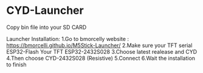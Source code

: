 # CYD-Launcher
Copy bin file into your SD CARD

Launcher Installation:
1.Go to bmorcelly website : https://bmorcelli.github.io/M5Stick-Launcher/
2.Make sure your TFT serial ESP32-Flash Your TFT ESP32-2432S028 
3.Choose latest realease and CYD
4.Then choose CYD-2432S028 (Resistive)
5.Connect
6.Wait the installation to finish

